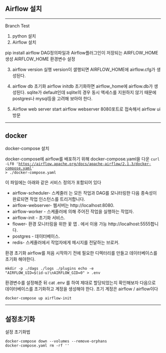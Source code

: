 <h2>Airflow 설치</h2>
<hr/>

Branch Test
1. python 설치
2. Airflow 설치 

pip install airflow DAG정의파일과 Airflow플러그인이 저장되는 AIRFLOW_HOME 생성 AIRFLOW_HOME 환경변수 설정

3. airflow version 실행 version이 샐행되면 AIRFLOW_HOME에 airflow.cfg가 생성된다.

4. airflow db 초기화 airflow initdb 초기화하면 airflow_home에 airflow.db가 생성된다. sqlite가 default인데 sqlite의 경우 동시 액세스를 지원하지 않기 때문에 postgres나 mysql등을 고려해 보아야 한다.

5. Airflow web server start airflow webserver 8080포트로 접속해서 airflow ui 방문

<hr/>
<h2>
docker </h2>
docker-compose 설치


docker-compose에 airflow를 배포하기 위해 docker-compose.yaml을 다운
<code>curl -Lf0 'https://airflow.apache.org/docs/apache-airflow/2.1.3/docker-compose.yaml' > ./docker-compose.yaml </code>

이 파일에는 아래와 같은 서비스 정의가 포함되어 있다

- airflow-scheduler- 스케줄러 는 모든 작업과 DAG를 모니터링한 다음 종속성이 완료되면 작업 인스턴스를 트리거합니다.
- airflow-webserver- 웹서버는 http://localhost:8080.
- airflow-worker - 스케줄러에 의해 주어진 작업을 실행하는 작업자.
- airflow-init - 초기화 서비스.
- flower- 환경 모니터링을 위한 꽃 앱 . 에서 이용 가능 http://localhost:5555합니다.
- postgres - 데이터베이스.
- redis- 스케줄러에서 작업자에게 메시지를 전달하는 브로커.

환경 초기화
airflow를 처음 시작하기 전에 필요한 디렉터리를 만들고 데이터베이스를 초기화 해야한다.

<code>mkdir -p ./dags ./logs ./plugins
echo -e "AIRFLOW_UID=$(id-u)\nAIRFLOW_GID=0" > .env</code>

환경변수를 설정해준 뒤
cat .env
를 하여 제대로 할당되었는지 확인해보자
다음으로 데이터베이스를 초기화하고 계정을 생성해야 한다. 초기 계정은 airflow / airflow이다

<code>docker-compose up airflow-init</code>

<hr/>
<h2>설정초기화</h2>

설정 초기화법

<code>docker-compose down --volumes --remove-orphans docker-compose.yaml
rm -rf '<DIRECTORY>'</code>
